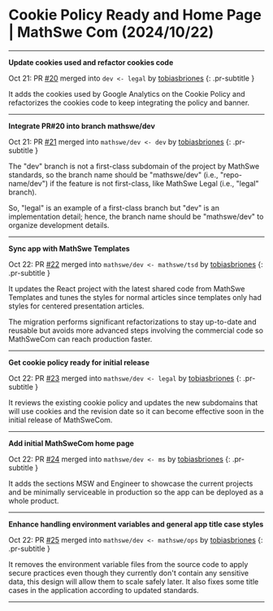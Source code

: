 <!-- Copyright (c) 2024 Tobias Briones. All rights reserved. -->
<!-- SPDX-License-Identifier: CC-BY-4.0 -->
<!-- This file is part of https://github.com/tobiasbriones/blog -->

# Cookie Policy Ready and Home Page | MathSwe Com (2024/10/22)

---

**Update cookies used and refactor cookies code**

Oct 21: PR [#20](https://github.com/mathswe/mathswe.com/pull/20) merged into `dev <- legal` by [tobiasbriones](https://github.com/tobiasbriones)
{: .pr-subtitle }

It adds the cookies used by Google Analytics on the Cookie Policy and
refactorizes the cookies code to keep integrating the policy and banner.

---

**Integrate PR#20 into branch mathswe/dev**

Oct 21: PR [#21](https://github.com/mathswe/mathswe.com/pull/21) merged into `mathswe/dev <- dev` by [tobiasbriones](https://github.com/tobiasbriones)
{: .pr-subtitle }

The "dev" branch is not a first-class subdomain of the project by MathSwe
standards, so the branch name should be "mathswe/dev" (i.e., "repo-name/dev") if
the feature is not first-class, like MathSwe Legal (i.e., "legal" branch).

So, "legal" is an example of a first-class branch but "dev" is an implementation
detail; hence, the branch name should be "mathswe/dev" to organize development
details.


---

**Sync app with MathSwe Templates**

Oct 22: PR [#22](https://github.com/mathswe/mathswe.com/pull/22) merged into `mathswe/dev <- mathswe/tsd` by [tobiasbriones](https://github.com/tobiasbriones)
{: .pr-subtitle }

It updates the React project with the latest shared code from MathSwe Templates
and tunes the styles for normal articles since templates only had styles for
centered presentation articles.

The migration performs significant refactorizations to stay up-to-date and
reusable but avoids more advanced steps involving the commercial code so
MathSweCom can reach production faster.


---

**Get cookie policy ready for initial release**

Oct 22: PR [#23](https://github.com/mathswe/mathswe.com/pull/23) merged into `mathswe/dev <- legal` by [tobiasbriones](https://github.com/tobiasbriones)
{: .pr-subtitle }

It reviews the existing cookie policy and updates the new subdomains that will
use cookies and the revision date so it can become effective soon in the initial
release of MathSweCom.


---

**Add initial MathSweCom home page**

Oct 22: PR [#24](https://github.com/mathswe/mathswe.com/pull/24) merged into `mathswe/dev <- ms` by [tobiasbriones](https://github.com/tobiasbriones)
{: .pr-subtitle }

It adds the sections MSW and Engineer to showcase the current projects and be
minimally serviceable in production so the app can be deployed as a whole
product.


---

**Enhance handling environment variables and general app title case styles**

Oct 22: PR [#25](https://github.com/mathswe/mathswe.com/pull/25) merged into `mathswe/dev <- mathswe/ops` by [tobiasbriones](https://github.com/tobiasbriones)
{: .pr-subtitle }

It removes the environment variable files from the source code to apply secure
practices even though they currently don't contain any sensitive data, this
design will allow them to scale safely later. It also fixes some title cases in
the application according to updated standards.

---
